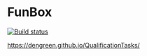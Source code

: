# FunBox
[![Build status](https://ci.appveyor.com/api/projects/status/jiej4xcrmfkkjq1p?svg=true)](https://ci.appveyor.com/project/DenGreen/qualificationtasks)

https://dengreen.github.io/QualificationTasks/